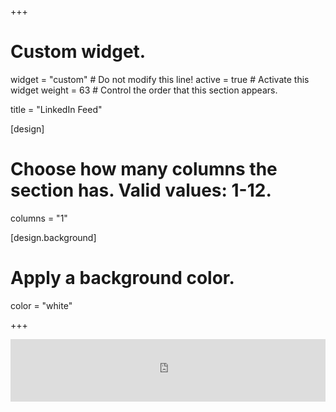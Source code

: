 +++
# Custom widget.
widget = "custom"  # Do not modify this line!
active = true  # Activate this widget
weight = 63  # Control the order that this section appears.

title = "LinkedIn Feed"

[design]
  # Choose how many columns the section has. Valid values: 1-12.
  columns = "1"

[design.background]
  # Apply a background color. 
  color = "white"

+++

<iframe src='https://widgets.sociablekit.com/linkedin-page-posts/iframe/25477913' frameborder='0' width='100%' height='100'></iframe>
